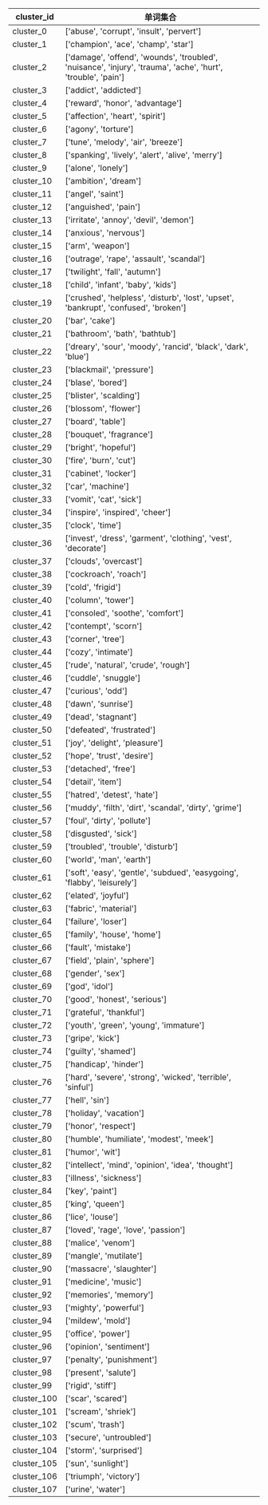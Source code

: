   | cluster_id | 单词集合 |
 |-------|-------|
| cluster_0 | ['abuse', 'corrupt', 'insult', 'pervert'] |
| cluster_1 | ['champion', 'ace', 'champ', 'star'] |
| cluster_2 | ['damage', 'offend', 'wounds', 'troubled', 'nuisance', 'injury', 'trauma', 'ache', 'hurt', 'trouble', 'pain'] |
| cluster_3 | ['addict', 'addicted'] |
| cluster_4 | ['reward', 'honor', 'advantage'] |
| cluster_5 | ['affection', 'heart', 'spirit'] |
| cluster_6 | ['agony', 'torture'] |
| cluster_7 | ['tune', 'melody', 'air', 'breeze'] |
| cluster_8 | ['spanking', 'lively', 'alert', 'alive', 'merry'] |
| cluster_9 | ['alone', 'lonely'] |
| cluster_10 | ['ambition', 'dream'] |
| cluster_11 | ['angel', 'saint'] |
| cluster_12 | ['anguished', 'pain'] |
| cluster_13 | ['irritate', 'annoy', 'devil', 'demon'] |
| cluster_14 | ['anxious', 'nervous'] |
| cluster_15 | ['arm', 'weapon'] |
| cluster_16 | ['outrage', 'rape', 'assault', 'scandal'] |
| cluster_17 | ['twilight', 'fall', 'autumn'] |
| cluster_18 | ['child', 'infant', 'baby', 'kids'] |
| cluster_19 | ['crushed', 'helpless', 'disturb', 'lost', 'upset', 'bankrupt', 'confused', 'broken'] |
| cluster_20 | ['bar', 'cake'] |
| cluster_21 | ['bathroom', 'bath', 'bathtub'] |
| cluster_22 | ['dreary', 'sour', 'moody', 'rancid', 'black', 'dark', 'blue'] |
| cluster_23 | ['blackmail', 'pressure'] |
| cluster_24 | ['blase', 'bored'] |
| cluster_25 | ['blister', 'scalding'] |
| cluster_26 | ['blossom', 'flower'] |
| cluster_27 | ['board', 'table'] |
| cluster_28 | ['bouquet', 'fragrance'] |
| cluster_29 | ['bright', 'hopeful'] |
| cluster_30 | ['fire', 'burn', 'cut'] |
| cluster_31 | ['cabinet', 'locker'] |
| cluster_32 | ['car', 'machine'] |
| cluster_33 | ['vomit', 'cat', 'sick'] |
| cluster_34 | ['inspire', 'inspired', 'cheer'] |
| cluster_35 | ['clock', 'time'] |
| cluster_36 | ['invest', 'dress', 'garment', 'clothing', 'vest', 'decorate'] |
| cluster_37 | ['clouds', 'overcast'] |
| cluster_38 | ['cockroach', 'roach'] |
| cluster_39 | ['cold', 'frigid'] |
| cluster_40 | ['column', 'tower'] |
| cluster_41 | ['consoled', 'soothe', 'comfort'] |
| cluster_42 | ['contempt', 'scorn'] |
| cluster_43 | ['corner', 'tree'] |
| cluster_44 | ['cozy', 'intimate'] |
| cluster_45 | ['rude', 'natural', 'crude', 'rough'] |
| cluster_46 | ['cuddle', 'snuggle'] |
| cluster_47 | ['curious', 'odd'] |
| cluster_48 | ['dawn', 'sunrise'] |
| cluster_49 | ['dead', 'stagnant'] |
| cluster_50 | ['defeated', 'frustrated'] |
| cluster_51 | ['joy', 'delight', 'pleasure'] |
| cluster_52 | ['hope', 'trust', 'desire'] |
| cluster_53 | ['detached', 'free'] |
| cluster_54 | ['detail', 'item'] |
| cluster_55 | ['hatred', 'detest', 'hate'] |
| cluster_56 | ['muddy', 'filth', 'dirt', 'scandal', 'dirty', 'grime'] |
| cluster_57 | ['foul', 'dirty', 'pollute'] |
| cluster_58 | ['disgusted', 'sick'] |
| cluster_59 | ['troubled', 'trouble', 'disturb'] |
| cluster_60 | ['world', 'man', 'earth'] |
| cluster_61 | ['soft', 'easy', 'gentle', 'subdued', 'easygoing', 'flabby', 'leisurely'] |
| cluster_62 | ['elated', 'joyful'] |
| cluster_63 | ['fabric', 'material'] |
| cluster_64 | ['failure', 'loser'] |
| cluster_65 | ['family', 'house', 'home'] |
| cluster_66 | ['fault', 'mistake'] |
| cluster_67 | ['field', 'plain', 'sphere'] |
| cluster_68 | ['gender', 'sex'] |
| cluster_69 | ['god', 'idol'] |
| cluster_70 | ['good', 'honest', 'serious'] |
| cluster_71 | ['grateful', 'thankful'] |
| cluster_72 | ['youth', 'green', 'young', 'immature'] |
| cluster_73 | ['gripe', 'kick'] |
| cluster_74 | ['guilty', 'shamed'] |
| cluster_75 | ['handicap', 'hinder'] |
| cluster_76 | ['hard', 'severe', 'strong', 'wicked', 'terrible', 'sinful'] |
| cluster_77 | ['hell', 'sin'] |
| cluster_78 | ['holiday', 'vacation'] |
| cluster_79 | ['honor', 'respect'] |
| cluster_80 | ['humble', 'humiliate', 'modest', 'meek'] |
| cluster_81 | ['humor', 'wit'] |
| cluster_82 | ['intellect', 'mind', 'opinion', 'idea', 'thought'] |
| cluster_83 | ['illness', 'sickness'] |
| cluster_84 | ['key', 'paint'] |
| cluster_85 | ['king', 'queen'] |
| cluster_86 | ['lice', 'louse'] |
| cluster_87 | ['loved', 'rage', 'love', 'passion'] |
| cluster_88 | ['malice', 'venom'] |
| cluster_89 | ['mangle', 'mutilate'] |
| cluster_90 | ['massacre', 'slaughter'] |
| cluster_91 | ['medicine', 'music'] |
| cluster_92 | ['memories', 'memory'] |
| cluster_93 | ['mighty', 'powerful'] |
| cluster_94 | ['mildew', 'mold'] |
| cluster_95 | ['office', 'power'] |
| cluster_96 | ['opinion', 'sentiment'] |
| cluster_97 | ['penalty', 'punishment'] |
| cluster_98 | ['present', 'salute'] |
| cluster_99 | ['rigid', 'stiff'] |
| cluster_100 | ['scar', 'scared'] |
| cluster_101 | ['scream', 'shriek'] |
| cluster_102 | ['scum', 'trash'] |
| cluster_103 | ['secure', 'untroubled'] |
| cluster_104 | ['storm', 'surprised'] |
| cluster_105 | ['sun', 'sunlight'] |
| cluster_106 | ['triumph', 'victory'] |
| cluster_107 | ['urine', 'water'] |
